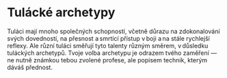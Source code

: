 # Tulácké archetypy
  
Tuláci mají mnoho společných schopností, včetně důrazu na zdokonalování svých dovedností, na přesnost a smrtící přístup v boji a na stále rychlejší reflexy. Ale různí tuláci směřují tyto talenty různým směrem, v důsledku tuláckých archetypů. Tvoje volba archetypu je odrazem tvého zaměření — ne nutně známkou tebou zvolené profese, ale popisem technik, kterým dáváš přednost.
<!--stackedit_data:
eyJoaXN0b3J5IjpbMjA5OTMwNDY5LDczMDk5ODExNl19
-->